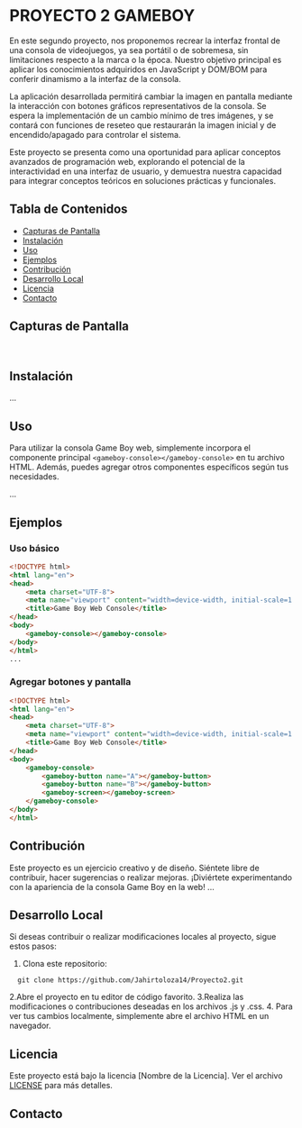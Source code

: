 # PROYECTO 2 GAMEBOY</span>

En este segundo proyecto, nos proponemos recrear la interfaz frontal de una consola de videojuegos, ya sea portátil o de sobremesa, sin limitaciones respecto a la marca o la época. Nuestro objetivo principal es aplicar los conocimientos adquiridos en JavaScript y DOM/BOM para conferir dinamismo a la interfaz de la consola.

La aplicación desarrollada permitirá cambiar la imagen en pantalla mediante la interacción con botones gráficos representativos de la consola. Se espera la implementación de un cambio mínimo de tres imágenes, y se contará con funciones de reseteo que restaurarán la imagen inicial y de encendido/apagado para controlar el sistema.

Este proyecto se presenta como una oportunidad para aplicar conceptos avanzados de programación web, explorando el potencial de la interactividad en una interfaz de usuario, y demuestra nuestra capacidad para integrar conceptos teóricos en soluciones prácticas y funcionales.

## Tabla de Contenidos

- [Capturas de Pantalla](#capturas-de-pantalla)
- [Instalación](#instalación)
- [Uso](#uso)
- [Ejemplos](#ejemplos)
- [Contribución](#contribución)
- [Desarrollo Local](#desarrollo-local)
- [Licencia](#licencia)
- [Contacto](#contacto)

## Capturas de Pantalla

![]()
![]()

## Instalación

...

## Uso
Para utilizar la consola Game Boy web, simplemente incorpora el componente principal `<gameboy-console></gameboy-console>` en tu archivo HTML. Además, puedes agregar otros componentes específicos según tus necesidades.

...

## Ejemplos
### Uso básico

```html
<!DOCTYPE html>
<html lang="en">
<head>
    <meta charset="UTF-8">
    <meta name="viewport" content="width=device-width, initial-scale=1.0">
    <title>Game Boy Web Console</title>
</head>
<body>
    <gameboy-console></gameboy-console>
</body>
</html>
...
```
### Agregar botones y pantalla 
```html
<!DOCTYPE html>
<html lang="en">
<head>
    <meta charset="UTF-8">
    <meta name="viewport" content="width=device-width, initial-scale=1.0">
    <title>Game Boy Web Console</title>
</head>
<body>
    <gameboy-console>
        <gameboy-button name="A"></gameboy-button>
        <gameboy-button name="B"></gameboy-button>
        <gameboy-screen></gameboy-screen>
    </gameboy-console>
</body>
</html>
```
## Contribución
Este proyecto es un ejercicio creativo y de diseño. Siéntete libre de contribuir, hacer sugerencias o realizar mejoras. ¡Diviértete experimentando con la apariencia de la consola Game Boy en la web!
...

## Desarrollo Local
Si deseas contribuir o realizar modificaciones locales al proyecto, sigue estos pasos:
1. Clona este repositorio:
```
  git clone https://github.com/Jahirtoloza14/Proyecto2.git
```
2.Abre el proyecto en tu editor de código favorito.
3.Realiza las modificaciones o contribuciones deseadas en los archivos .js y .css. 
4. Para ver tus cambios localmente, simplemente abre el archivo HTML en un navegador.
## Licencia

Este proyecto está bajo la licencia [Nombre de la Licencia]. Ver el archivo [LICENSE](LICENSE) para más detalles.

## Contacto

